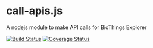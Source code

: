 # call-apis.js
A nodejs module to make API calls for BioThings Explorer

[![Build Status](https://travis-ci.com/kevinxin90/call-apis.js.svg?branch=master)](https://travis-ci.com/kevinxin90/call-apis.js)
[![Coverage Status](https://coveralls.io/repos/github/kevinxin90/call-apis.js/badge.svg?branch=master)](https://coveralls.io/github/kevinxin90/call-apis.js?branch=master)